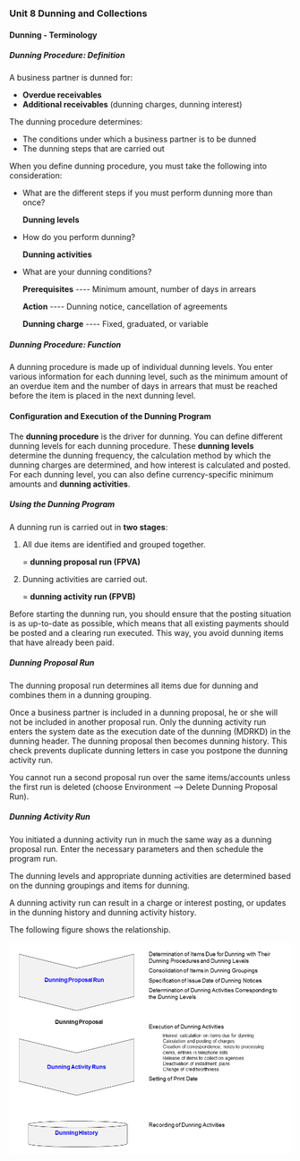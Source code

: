 ### Unit 8 Dunning and Collections

#### Dunning - Terminology
##### Dunning Procedure: Definition

A business partner is dunned for:

- **Overdue receivables**
- **Additional receivables** (dunning charges, dunning interest)

The dunning procedure determines:

- The conditions under which a business partner is to be dunned
- The dunning steps that are carried out

When you define dunning procedure, you must take the following into consideration:

- What are the different steps if you must perform dunning more than once? 

  **Dunning levels**

- How do you perform dunning?

  **Dunning activities**

- What are your dunning conditions?

  **Prerequisites** ---- Minimum amount, number of days in arrears

  **Action** ---- Dunning notice, cancellation of agreements

  **Dunning charge** ---- Fixed, graduated, or variable

##### Dunning Procedure: Function

A dunning procedure is made up of individual dunning levels. You enter various information for each dunning level, such as the minimum amount of an overdue item and the number of days in arrears that must be reached before the item is placed in the next dunning level.



#### Configuration and Execution of the Dunning Program

The **dunning procedure** is the driver for dunning. You can define different dunning levels for each dunning procedure. These **dunning levels** determine the dunning frequency, the calculation method by which the dunning charges are determined, and how interest is calculated and posted. For each dunning level, you can also define currency-specific minimum amounts and **dunning activities**.

##### Using the Dunning Program

A dunning run is carried out in **two stages**:

1. All due items are identified and grouped together.

   = **dunning proposal run (FPVA)**

2. Dunning activities are carried out.

   = **dunning activity run (FPVB)**

Before starting the dunning run, you should ensure that the posting situation is as up-to-date as possible, which means that all existing payments should be posted and a clearing run executed. This way, you avoid dunning items that have already been paid.

##### Dunning Proposal Run

The dunning proposal run determines all items due for dunning and combines them in a dunning grouping.

Once a business partner is included in a dunning proposal, he or she will not be included in another proposal run. Only the dunning activity run enters the system date as the execution date of the dunning (MDRKD) in the dunning header. The dunning proposal then becomes dunning history. This check prevents duplicate dunning letters in case you postpone the dunning activity run.

You cannot run a second proposal run over the same items/accounts unless the first run is deleted (choose Environment --> Delete Dunning Proposal Run).

##### Dunning Activity Run

You initiated a dunning activity run in much the same way as a dunning proposal run. Enter the necessary parameters and then schedule the program run.

The dunning levels and appropriate dunning activities are determined based on the dunning groupings and items for dunning.

A dunning activity run can result in a charge or interest posting, or updates in the dunning history and dunning activity history.

The following figure shows the relationship.

<img src="./Images/AC240/DunningRun.jpg">

